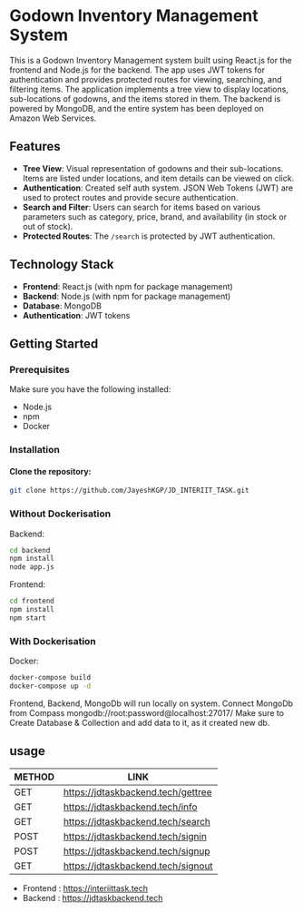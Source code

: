 # Godown Inventory Management System

This is a Godown Inventory Management system built using React.js for the frontend and Node.js for the backend. The app uses JWT tokens for authentication and provides protected routes for viewing, searching, and filtering items. The application implements a tree view to display locations, sub-locations of godowns, and the items stored in them. The backend is powered by MongoDB, and the entire system has been deployed on Amazon Web Services.

## Features

- **Tree View**: Visual representation of godowns and their sub-locations. Items are listed under locations, and item details can be viewed on click.
- **Authentication**: Created self auth system. JSON Web Tokens (JWT) are used to protect routes and provide secure authentication.
- **Search and Filter**: Users can search for items based on various parameters such as category, price, brand, and availability (in stock or out of stock).
- **Protected Routes**: The `/search` is protected by JWT authentication.

## Technology Stack

- **Frontend**: React.js (with npm for package management)
- **Backend**: Node.js (with npm for package management)
- **Database**: MongoDB
- **Authentication**: JWT tokens

## Getting Started

### Prerequisites

Make sure you have the following installed:

- Node.js 
- npm
- Docker



### Installation

#### Clone the repository:

```bash
git clone https://github.com/JayeshKGP/JD_INTERIIT_TASK.git
```

### Without Dockerisation
Backend:
```bash
cd backend
npm install 
node app.js
```

Frontend:
```bash
cd frontend
npm install
npm start
```

### With Dockerisation
Docker:
```bash
docker-compose build
docker-compose up -d
```

Frontend, Backend, MongoDb will run locally on system.
Connect MongoDb from Compass mongodb://root:password@localhost:27017/
Make sure to Create Database & Collection and add data to it, as it created new db.


## usage
| METHOD  | LINK |
| ------------- | ------------- |
| GET  | https://jdtaskbackend.tech/gettree |
| GET  | https://jdtaskbackend.tech/info |
| GET  |  https://jdtaskbackend.tech/search |
| POST  |  https://jdtaskbackend.tech/signin |
| POST  |  https://jdtaskbackend.tech/signup |
| GET  | https://jdtaskbackend.tech/signout  |


- Frontend :  https://interiittask.tech
- Backend : https://jdtaskbackend.tech
